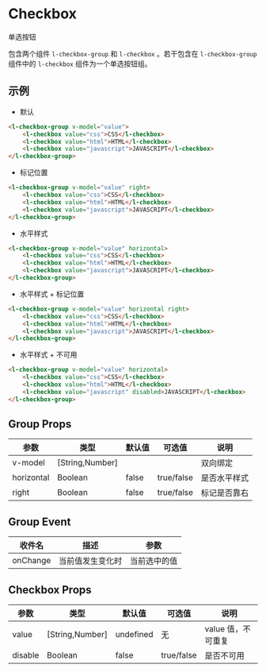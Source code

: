 # Checkbox

单选按钮

包含两个组件 `l-checkbox-group` 和 `l-checkbox` 。若干包含在 `l-checkbox-group` 组件中的 `l-checkbox` 组件为一个单选按钮组。

## 示例

- 默认

```html
<l-checkbox-group v-model="value">
	<l-checkbox value="css">CSS</l-checkbox>
	<l-checkbox value="html">HTML</l-checkbox>
	<l-checkbox value="javascript">JAVASCRIPT</l-checkbox>
</l-checkbox-group>
```

- 标记位置

```html
<l-checkbox-group v-model="value" right>
	<l-checkbox value="css">CSS</l-checkbox>
	<l-checkbox value="html">HTML</l-checkbox>
	<l-checkbox value="javascript">JAVASCRIPT</l-checkbox>
</l-checkbox-group>
```

- 水平样式

```html
<l-checkbox-group v-model="value" horizontal>
	<l-checkbox value="css">CSS</l-checkbox>
	<l-checkbox value="html">HTML</l-checkbox>
	<l-checkbox value="javascript">JAVASCRIPT</l-checkbox>
</l-checkbox-group>
```

- 水平样式 + 标记位置

```html
<l-checkbox-group v-model="value" horizontal right>
	<l-checkbox value="css">CSS</l-checkbox>
	<l-checkbox value="html">HTML</l-checkbox>
	<l-checkbox value="javascript">JAVASCRIPT</l-checkbox>
</l-checkbox-group>
```

- 水平样式 + 不可用

```html
<l-checkbox-group v-model="value" horizontal>
	<l-checkbox value="css">CSS</l-checkbox>
	<l-checkbox value="html">HTML</l-checkbox>
	<l-checkbox value="javascript" disabled>JAVASCRIPT</l-checkbox>
</l-checkbox-group>
```

## Group Props

| 参数       | 类型            | 默认值 | 可选值     | 说明         |
| ---------- | --------------- | ------ | ---------- | ------------ |
| v-model    | [String,Number] |        |            | 双向绑定     |
| horizontal | Boolean         | false  | true/false | 是否水平样式 |
| right      | Boolean         | false  | true/false | 标记是否靠右 |

## Group Event

| 收件名   | 描述             | 参数         |
| -------- | ---------------- | ------------ |
| onChange | 当前值发生变化时 | 当前选中的值 |

## Checkbox Props

| 参数    | 类型            | 默认值    | 可选值     | 说明               |
| ------- | --------------- | --------- | ---------- | ------------------ |
| value   | [String,Number] | undefined | 无         | value 值，不可重复 |
| disable | Boolean         | false     | true/false | 是否不可用         |
